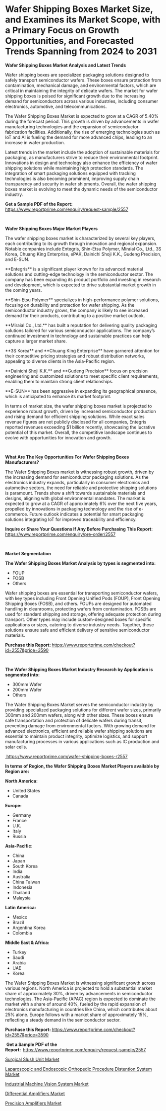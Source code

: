 <p><h1>Wafer Shipping Boxes Market Size, and Examines its Market Scope, with a Primary Focus on Growth Opportunities, and Forecasted Trends Spanning from 2024 to 2031</h1></p><p><strong>Wafer Shipping Boxes Market Analysis and Latest Trends</strong></p>
<p><p>Wafer shipping boxes are specialized packaging solutions designed to safely transport semiconductor wafers. These boxes ensure protection from contamination, mechanical damage, and environmental factors, which are critical in maintaining the integrity of delicate wafers. The market for wafer shipping boxes is poised for significant growth due to the increasing demand for semiconductors across various industries, including consumer electronics, automotive, and telecommunications.</p><p>The Wafer Shipping Boxes Market is expected to grow at a CAGR of 5.40% during the forecast period. This growth is driven by advancements in wafer manufacturing technologies and the expansion of semiconductor fabrication facilities. Additionally, the rise of emerging technologies such as IoT and AI is fueling the demand for more advanced chips, leading to an increase in wafer production.</p><p>Latest trends in the market include the adoption of sustainable materials for packaging, as manufacturers strive to reduce their environmental footprint. Innovations in design and technology also enhance the efficiency of wafer shipping solutions while maintaining high protection standards. The integration of smart packaging solutions equipped with tracking technologies is also becoming prominent, improving supply chain transparency and security in wafer shipments. Overall, the wafer shipping boxes market is evolving to meet the dynamic needs of the semiconductor industry.</p></p>
<p><strong>Get a Sample PDF of the Report:&nbsp;</strong> <a href="https://www.reportprime.com/enquiry/request-sample/2557">https://www.reportprime.com/enquiry/request-sample/2557</a></p>
<p>&nbsp;</p>
<p><strong>Wafer Shipping Boxes Major Market Players</strong></p>
<p><p>The wafer shipping boxes market is characterized by several key players, each contributing to its growth through innovation and regional expansion. Notable companies include Entegris, Shin-Etsu Polymer, Miraial Co., Ltd., 3S Korea, Chuang King Enterprise, ePAK, Dainichi Shoji K.K., Gudeng Precision, and E-SUN.</p><p>**Entegris** is a significant player known for its advanced material solutions and cutting-edge technology in the semiconductor sector. The company has been expanding its product portfolio and investing in research and development, which is expected to drive substantial market growth in the coming years.</p><p>**Shin-Etsu Polymer** specializes in high-performance polymer solutions, focusing on durability and protection for wafer shipping. As the semiconductor industry grows, the company is likely to see increased demand for their products, contributing to a positive market outlook.</p><p>**Miraial Co., Ltd.** has built a reputation for delivering quality packaging solutions tailored for various semiconductor applications. The company’s continued investment in technology and sustainable practices can help capture a larger market share.</p><p>**3S Korea** and **Chuang King Enterprise** have garnered attention for their competitive pricing strategies and robust distribution networks, appealing to diverse clients in the Asia-Pacific region.</p><p>**Dainichi Shoji K.K.** and **Gudeng Precision** focus on precision engineering and customized solutions to meet specific client requirements, enabling them to maintain strong client relationships.</p><p>**E-SUN** has been aggressive in expanding its geographical presence, which is anticipated to enhance its market footprint.</p><p>In terms of market size, the wafer shipping boxes market is projected to experience robust growth, driven by increased semiconductor production and rising demand for efficient shipping solutions. While exact sales revenue figures are not publicly disclosed for all companies, Entegris reported revenues exceeding $1 billion recently, showcasing the lucrative potential of this market. Overall, the competitive landscape continues to evolve with opportunities for innovation and growth.</p></p>
<p>&nbsp;</p>
<p><strong>What Are The Key Opportunities For Wafer Shipping Boxes Manufacturers?</strong></p>
<p><p>The Wafer Shipping Boxes market is witnessing robust growth, driven by the increasing demand for semiconductor packaging solutions. As the electronics industry expands, particularly in consumer electronics and automotive sectors, the need for reliable and protective shipping solutions is paramount. Trends show a shift towards sustainable materials and designs, aligning with global environmental mandates. The market is expected to grow at a CAGR of approximately 6% over the next five years, propelled by innovations in packaging technology and the rise of e-commerce. Future outlook indicates a potential for smart packaging solutions integrating IoT for improved traceability and efficiency.</p></p>
<p><strong>Inquire or Share Your Questions If Any Before Purchasing This Report:</strong> <a href="https://www.reportprime.com/enquiry/pre-order/2557">https://www.reportprime.com/enquiry/pre-order/2557</a></p>
<p>&nbsp;</p>
<p><strong>Market Segmentation</strong></p>
<p><strong>The Wafer Shipping Boxes Market Analysis by types is segmented into:</strong></p>
<p><ul><li>FOUP</li><li>FOSB</li><li>Others</li></ul></p>
<p><p>Wafer shipping boxes are essential for transporting semiconductor wafers, with key types including Front Opening Unified Pods (FOUP), Front Opening Shipping Boxes (FOSB), and others. FOUPs are designed for automated handling in cleanrooms, protecting wafers from contamination. FOSBs are used for standard shipping and storage, offering adequate protection during transport. Other types may include custom-designed boxes for specific applications or sizes, catering to diverse industry needs. Together, these solutions ensure safe and efficient delivery of sensitive semiconductor materials.</p></p>
<p><strong>Purchase this Report:&nbsp;</strong><a href="https://www.reportprime.com/checkout?id=2557&price=3590">https://www.reportprime.com/checkout?id=2557&price=3590</a></p>
<p>&nbsp;</p>
<p><strong>The Wafer Shipping Boxes Market Industry Research by Application is segmented into:</strong></p>
<p><ul><li>300mm Wafer</li><li>200mm Wafer</li><li>Others</li></ul></p>
<p><p>The Wafer Shipping Boxes Market serves the semiconductor industry by providing specialized packaging solutions for different wafer sizes, primarily 300mm and 200mm wafers, along with other sizes. These boxes ensure safe transportation and protection of delicate wafers during transit, preventing damage from environmental factors. With growing demand for advanced electronics, efficient and reliable wafer shipping solutions are essential to maintain product integrity, optimize logistics, and support manufacturing processes in various applications such as IC production and solar cells.</p></p>
<p><a href="https://www.reportprime.com/wafer-shipping-boxes-r2557">&nbsp;https://www.reportprime.com/wafer-shipping-boxes-r2557</a></p>
<p><strong>In terms of Region, the Wafer Shipping Boxes Market Players available by Region are:</strong></p>
<p>
    <p> <strong> North America: </strong>
        <ul>
            <li>United States</li>
            <li>Canada</li>
        </ul>
        </p> 
    <p> <strong> Europe: </strong>
        <ul>
            <li>Germany</li>
            <li>France</li>
            <li>U.K.</li>
            <li>Italy</li>
            <li>Russia</li>
        </ul>
        </p> 
    <p> <strong> Asia-Pacific: </strong>
        <ul>
            <li>China</li>
            <li>Japan</li>
            <li>South Korea</li>
            <li>India</li>
            <li>Australia</li>
            <li>China Taiwan</li>
            <li>Indonesia</li>
            <li>Thailand</li>
            <li>Malaysia</li>
        </ul>
        </p> 
    <p> <strong> Latin America: </strong>
        <ul>
            <li>Mexico</li>
            <li>Brazil</li>
            <li>Argentina Korea</li>
            <li>Colombia</li>
        </ul>
        </p> 
    <p> <strong> Middle East & Africa: </strong>
        <ul>
            <li>Turkey</li>
            <li>Saudi</li>
            <li>Arabia</li>
            <li>UAE</li>
            <li>Korea</li>
        </ul>
    </p>
    </p>
<p><p>The Wafer Shipping Boxes Market is witnessing significant growth across various regions. North America is projected to hold a substantial market share of approximately 30%, driven by advancements in semiconductor technologies. The Asia-Pacific (APAC) region is expected to dominate the market with a share of around 40%, fueled by the rapid expansion of electronics manufacturing in countries like China, which contributes about 25% alone. Europe follows with a market share of approximately 15%, reflecting a steady demand in the semiconductor sector.</p></p>
<p><strong>Purchase this Report: </strong><a href="https://www.reportprime.com/checkout?id=2557&price=3590">https://www.reportprime.com/checkout?id=2557&price=3590</a></p>
<p>&nbsp;<strong>Get a Sample PDF of the Report:&nbsp;&nbsp;</strong><a href="https://www.reportprime.com/enquiry/request-sample/2557">https://www.reportprime.com/enquiry/request-sample/2557</a></p>
<p><strong></strong></p>
<p><p><a href="https://issuu.com/reportprime-2/docs/surgical-slush-unit-market-size-203_f5a62a1a49c78f">Surgical Slush Unit Market</a></p><p><a href="https://issuu.com/reportprime-2/docs/laparoscopic-and-endoscopic-orthope_d82c5e9e3262a9">Laparoscopic and Endoscopic Orthopedic Procedure Distention System Market</a></p><p><a href="https://www.linkedin.com/pulse/industrial-machine-vision-system-market-research-report-includes-ojh3f?trackingId=1kDqyvDsR9Kq%2BBYQgMIIig%3D%3D">Industrial Machine Vision System Market</a></p><p><a href="https://github.com/Chiragrp22/Market-Research-Report-List-6/blob/main/differential-amplifiers-market.md">Differential Amplifiers Market</a></p><p><a href="https://github.com/MarciaRunte/Market-Research-Report-List-1/blob/main/precision-amplifiers-market.md">Precision Amplifiers Market</a></p></p>